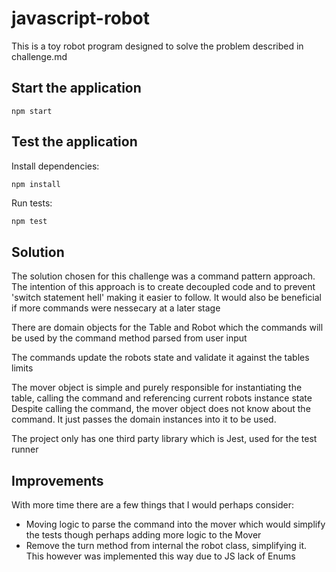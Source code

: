 # javascript-robot

This is a toy robot program designed to solve the problem described in challenge.md

## Start the application
```javasscript
npm start
```

## Test the application

Install dependencies:
```javascript
npm install 
```

Run tests:
```javacript
npm test
```

## Solution

The solution chosen for this challenge was a command pattern approach. 
The intention of this approach is to create decoupled code and to prevent 'switch statement hell' making it easier to follow. 
It would also be beneficial if more commands were nessecary at a later stage

There are domain objects for the Table and Robot which the commands will be used by the command method parsed from user input

The commands update the robots state and validate it against the tables limits

The mover object is simple and purely responsible for instantiating the table, calling the command and referencing current robots instance state
Despite calling the command, the mover object does not know about the command. It just passes the domain instances into it to be used.

The project only has one third party library which is Jest, used for the test runner

## Improvements

With more time there are a few things that I would perhaps consider:

- Moving logic to parse the command into the mover which would simplify the tests though perhaps adding more logic to the Mover
- Remove the turn method from internal the robot class, simplifying it. This however was implemented this way due to JS lack of Enums


